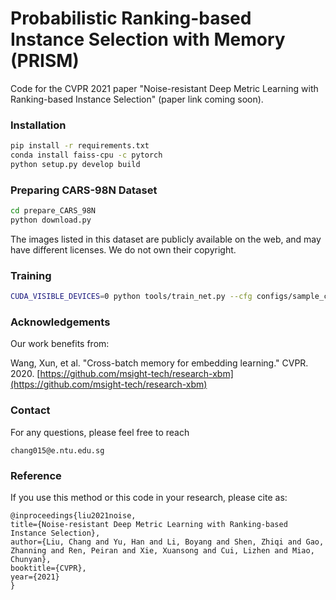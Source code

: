 

# Probabilistic Ranking-based Instance Selection with Memory (PRISM)

Code for the CVPR 2021 paper "Noise-resistant Deep Metric Learning with Ranking-based Instance Selection" (paper link coming soon).

### Installation

```bash
pip install -r requirements.txt
conda install faiss-cpu -c pytorch
python setup.py develop build
```

### Preparing CARS-98N Dataset

```bash
cd prepare_CARS_98N
python download.py
```
The images listed in this dataset are publicly available on the web, and may have different licenses. We do not own their copyright.

### Training

```bash
CUDA_VISIBLE_DEVICES=0 python tools/train_net.py --cfg configs/sample_config.yaml 
```

### Acknowledgements
Our work benefits from: 

Wang, Xun, et al. "Cross-batch memory for embedding learning." CVPR. 2020.
[https://github.com/msight-tech/research-xbm](https://github.com/msight-tech/research-xbm)

### Contact

For any questions, please feel free to reach 
```
chang015@e.ntu.edu.sg
```

### Reference

If you use this method or this code in your research, please cite as:
```
@inproceedings{liu2021noise,
title={Noise-resistant Deep Metric Learning with Ranking-based Instance Selection},
author={Liu, Chang and Yu, Han and Li, Boyang and Shen, Zhiqi and Gao, Zhanning and Ren, Peiran and Xie, Xuansong and Cui, Lizhen and Miao, Chunyan},
booktitle={CVPR},
year={2021}
}
```
